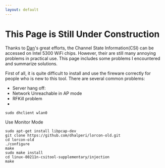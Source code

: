 ```yaml
---
layout: default
---
```


# This Page is Still Under Construction 


Thanks to [Dan](http://r.halper.in/work)'s great efforts, the Channel State Information(CSI) can be accessed on Intel 5300 WiFi chips. However, their are still many annoying problems in practical use. This page includes some problems I encountered and summarize solutions. 

First of all, it is quite difficult to install and use the fireware correctly for people who is new to this tool. There are several common problems:

* Server hang off:
* Network Unreachable in AP mode
* RFKill problem
* 

```
sudo dhclient wlan0
``` 


Use Monitor Mode
```
sudo apt-get install libpcap-dev
git clone https://github.com/dhalperi/lorcon-old.git
cd lorcon-old
./configure
make
sudo make install
cd linux-80211n-csitool-supplementary/injection
make
```



